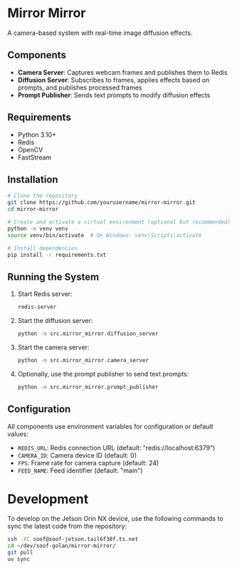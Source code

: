 # Mirror Mirror

A camera-based system with real-time image diffusion effects.

## Components

- **Camera Server**: Captures webcam frames and publishes them to Redis
- **Diffusion Server**: Subscribes to frames, applies effects based on prompts, and publishes processed frames
- **Prompt Publisher**: Sends text prompts to modify diffusion effects

## Requirements

- Python 3.10+
- Redis
- OpenCV
- FastStream

## Installation

```bash
# Clone the repository
git clone https://github.com/yourusername/mirror-mirror.git
cd mirror-mirror

# Create and activate a virtual environment (optional but recommended)
python -m venv venv
source venv/bin/activate  # On Windows: venv\Scripts\activate

# Install dependencies
pip install -r requirements.txt
```

## Running the System

1. Start Redis server:
   ```bash
   redis-server
   ```

2. Start the diffusion server:
   ```bash
   python -m src.mirror_mirror.diffusion_server
   ```

3. Start the camera server:
   ```bash
   python -m src.mirror_mirror.camera_server
   ```

4. Optionally, use the prompt publisher to send text prompts:
   ```bash
   python -m src.mirror_mirror.prompt_publisher
   ```

## Configuration

All components use environment variables for configuration or default values:

- `REDIS_URL`: Redis connection URL (default: "redis://localhost:6379")
- `CAMERA_ID`: Camera device ID (default: 0)
- `FPS`: Frame rate for camera capture (default: 24)
- `FEED_NAME`: Feed identifier (default: "main")

# Development

To develop on the Jetson Orin NX device, use the following commands to sync the latest code from the repository:

```bash
ssh -XC soof@soof-jetson.tail6f38f.ts.net
cd ~/dev/soof-golan/mirror-mirror/
git pull
uv sync
```
